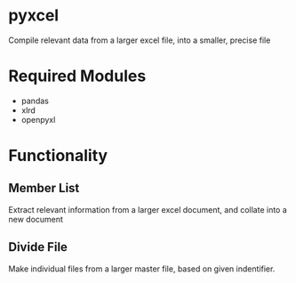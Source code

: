 # pyxcel
Compile relevant data from a larger excel file, into a smaller, precise file


# Required Modules

- pandas
- xlrd
- openpyxl

# Functionality
## Member List
Extract relevant information from a larger excel document, and collate into a new document

## Divide File
Make individual files from a larger master file, based on given indentifier.